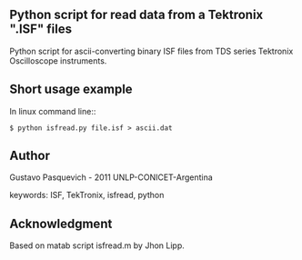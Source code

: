 Python script for read data from a Tektronix ".ISF" files
----------------------------------------------------------

Python script for ascii-converting binary ISF files from TDS series Tektronix 
Oscilloscope instruments. 

Short usage example
--------------------
In linux command line::

    $ python isfread.py file.isf > ascii.dat 

Author
------
Gustavo Pasquevich - 2011 
UNLP-CONICET-Argentina

keywords: ISF, TekTronix, isfread, python

Acknowledgment
--------------

Based on matab script isfread.m by Jhon Lipp. 


